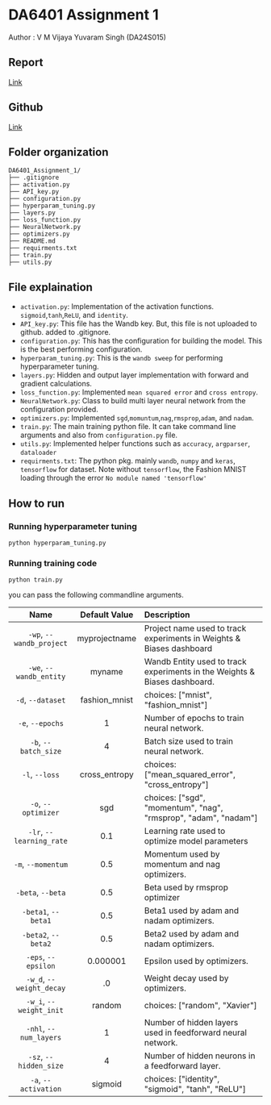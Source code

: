 # DA6401 Assignment 1

Author : V M Vijaya Yuvaram Singh (DA24S015)

## Report
[Link](https://wandb.ai/yuvaramsingh/Fashion-MNIST-sweep/reports/DA6401-Assignment-1-Yuvaram--VmlldzoxMTgwOTE1OQ)

## Github
[Link](https://github.com/yuvaramsingh94/DA6401_Assignment_1)

## Folder organization
```
DA6401_Assignment_1/
├── .gitignore
├── activation.py
├── API_key.py
├── configuration.py
├── hyperparam_tuning.py
├── layers.py
├── loss_function.py
├── NeuralNetwork.py
├── optimizers.py
├── README.md
├── requirments.txt
├── train.py
├── utils.py
```
## File explaination
- `activation.py`: Implementation of the activation functions. `sigmoid`,`tanh`,`ReLU`, and `identity`.
- `API_key.py`: This file has the Wandb key. But, this file is not uploaded to github. added to .gitignore.
- `configuration.py`: This has the configuration for building the model. This is the best performing configuration.
- `hyperparam_tuning.py`: This is the `wandb sweep` for performing hyperparameter tuning.
- `layers.py`: Hidden and output layer implementation with forward and gradient calculations.
- `loss_function.py`: Implemented `mean squared error` and `cross entropy`.
- `NeuralNetwork.py`: Class to build multi layer neural network from the configuration provided.
- `optimizers.py`: Implemented `sgd`,`momuntum`,`nag`,`rmsprop`,`adam`, and `nadam`.
- `train.py`: The main training python file. It can take command line arguments and also from `configuration.py` file.
- `utils.py`: Implemented helper functions such as `accuracy`, `argparser`, `dataloader`
- `requirments.txt`: The python pkg. mainly `wandb`, `numpy` and `keras`, `tensorflow` for dataset. Note without `tensorflow`, the Fashion MNIST loading through the error `No module named 'tensorflow'` 

## How to run
### Running hyperparameter tuning
```
python hyperparam_tuning.py
```
### Running training code
```
python train.py
``` 
you can pass the following commandline arguments.

| Name | Default Value | Description |
| :---: | :-------------: | :----------- |
| `-wp`, `--wandb_project` | myprojectname | Project name used to track experiments in Weights & Biases dashboard |
| `-we`, `--wandb_entity` | myname  | Wandb Entity used to track experiments in the Weights & Biases dashboard. |
| `-d`, `--dataset` | fashion_mnist | choices:  ["mnist", "fashion_mnist"] |
| `-e`, `--epochs` | 1 |  Number of epochs to train neural network.|
| `-b`, `--batch_size` | 4 | Batch size used to train neural network. | 
| `-l`, `--loss` | cross_entropy | choices:  ["mean_squared_error", "cross_entropy"] |
| `-o`, `--optimizer` | sgd | choices:  ["sgd", "momentum", "nag", "rmsprop", "adam", "nadam"] | 
| `-lr`, `--learning_rate` | 0.1 | Learning rate used to optimize model parameters | 
| `-m`, `--momentum` | 0.5 | Momentum used by momentum and nag optimizers. |
| `-beta`, `--beta` | 0.5 | Beta used by rmsprop optimizer | 
| `-beta1`, `--beta1` | 0.5 | Beta1 used by adam and nadam optimizers. | 
| `-beta2`, `--beta2` | 0.5 | Beta2 used by adam and nadam optimizers. |
| `-eps`, `--epsilon` | 0.000001 | Epsilon used by optimizers. |
| `-w_d`, `--weight_decay` | .0 | Weight decay used by optimizers. |
| `-w_i`, `--weight_init` | random | choices:  ["random", "Xavier"] | 
| `-nhl`, `--num_layers` | 1 | Number of hidden layers used in feedforward neural network. | 
| `-sz`, `--hidden_size` | 4 | Number of hidden neurons in a feedforward layer. |
| `-a`, `--activation` | sigmoid | choices:  ["identity", "sigmoid", "tanh", "ReLU"] |
